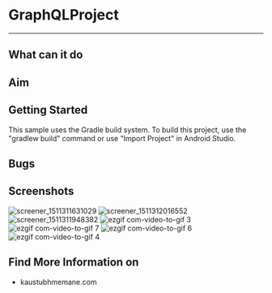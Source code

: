 # GraphQLProject
-----------------------

**What can it do**
--------------

**Aim**
---


**Getting Started**
-------------------
This sample uses the Gradle build system. To build this project, use the "gradlew build" command or use "Import Project" in Android Studio.

**Bugs**
----

**Screenshots**
---------------

![screener_1511311631029](https://user-images.githubusercontent.com/25395705/33104233-0b22749c-cef5-11e7-8b8f-ce3fa4031296.png)
![screener_1511312016552](https://user-images.githubusercontent.com/25395705/33104425-0fd0521a-cef6-11e7-834a-1770a467d793.png)
![screener_1511311948382](https://user-images.githubusercontent.com/25395705/33104426-0fe64a0c-cef6-11e7-8704-9cd5fce543a9.png)
![ezgif com-video-to-gif 3](https://user-images.githubusercontent.com/25395705/33102881-dd8fd248-ceec-11e7-80c9-51dc6bab494c.gif)
![ezgif com-video-to-gif 7](https://user-images.githubusercontent.com/25395705/33103712-f46b0d2a-cef1-11e7-9f13-37da17da4918.gif)
![ezgif com-video-to-gif 6](https://user-images.githubusercontent.com/25395705/33103713-f4858f92-cef1-11e7-8077-818368fe1ac7.gif)
![ezgif com-video-to-gif 4](https://user-images.githubusercontent.com/25395705/33103714-f4a0129a-cef1-11e7-816b-45b1ca4a130a.gif)



**Find More Information on**
------------------------

 - kaustubhmemane.com

